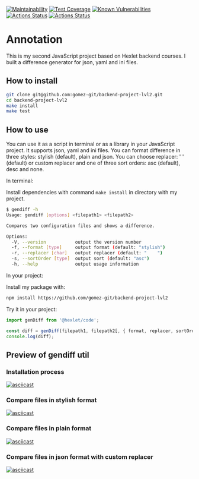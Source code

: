 [![Maintainability](https://api.codeclimate.com/v1/badges/f10fc0b023d0434b2c55/maintainability)](https://codeclimate.com/github/gomez-git/backend-project-lvl2/maintainability)
[![Test Coverage](https://api.codeclimate.com/v1/badges/f10fc0b023d0434b2c55/test_coverage)](https://codeclimate.com/github/gomez-git/backend-project-lvl2/test_coverage)
[![Known Vulnerabilities](https://snyk.io/test/github/gomez-git/backend-project-lvl2/badge.svg)](https://snyk.io/test/github/gomez-git/backend-project-lvl2)
[![Actions Status](https://github.com/gomez-git/backend-project-lvl2/workflows/hexlet-check/badge.svg)](https://github.com/gomez-git/backend-project-lvl2/actions)
[![Actions Status](https://github.com/gomez-git/backend-project-lvl2/actions/workflows/NodeCI.yml/badge.svg)](https://github.com/gomez-git/backend-project-lvl2/actions/workflows/NodeCI.yml)
# Annotation
This is my second JavaScript project based on Hexlet backend courses. I built a difference generator for json, yaml and ini files.
## How to install
```bash
git clone git@github.com:gomez-git/backend-project-lvl2.git
cd backend-project-lvl2
make install
make test
```
## How to use
You can use it as a script in terminal or as a library in your JavaScript project. It supports json, yaml and ini files. You can format difference in three styles: stylish (default), plain and json. You can choose replacer: '    ' (default) or custom replacer and one of three sort orders: asc (default), desc and none.

In terminal:

Install dependencies with command `make install` in directory with my project.
```bash
$ gendiff -h
Usage: gendiff [options] <filepath1> <filepath2>

Compares two configuration files and shows a difference.

Options:
  -V, --version           output the version number
  -f, --format [type]     output format (default: "stylish")
  -r, --replacer [char]   output replacer (default: "    ")
  -s, --sortOrder [type]  output sort (default: "asc")
  -h, --help              output usage information
```
In your project:

Install my package with:
```bash
npm install https://github.com/gomez-git/backend-project-lvl2
```
Try it in your project:
```javascript
import genDiff from '@hexlet/code';

const diff = genDiff(filepath1, filepath2[, { format, replacer, sortOrder }]);
console.log(diff);
```
## Preview of gendiff util
### Installation process
[![asciicast](https://asciinema.org/a/4XGwh6VBPnmBfvPeN9lLfYjB6.svg)](https://asciinema.org/a/4XGwh6VBPnmBfvPeN9lLfYjB6)
### Compare files in stylish format
[![asciicast](https://asciinema.org/a/WloVQZ8ZOANc2mbcckPmjOGHx.svg)](https://asciinema.org/a/WloVQZ8ZOANc2mbcckPmjOGHx)
### Compare files in plain format
[![asciicast](https://asciinema.org/a/fqhEdFNgwAPUAy8J9VNrAo8m2.svg)](https://asciinema.org/a/fqhEdFNgwAPUAy8J9VNrAo8m2)
### Compare files in json format with custom replacer
[![asciicast](https://asciinema.org/a/6nFs7WoPmBAdtfMakhCPI1T3w.svg)](https://asciinema.org/a/6nFs7WoPmBAdtfMakhCPI1T3w)
